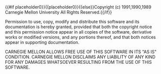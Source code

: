 {{#if placeholder0}}{{placeholder0}}{{else}}Copyright (c) 1991,1990,1989 Carnegie
            Mellon University All Rights Reserved.{{/if}}

 Permission to use, copy, modify and distribute this software and its documentation is hereby granted, provided that both the copyright notice and this permission notice appear in all copies of the software, derivative works or modified versions, and any portions thereof, and that both notices appear in supporting documentation.

 CARNEGIE MELLON ALLOWS FREE USE OF THIS SOFTWARE IN ITS &quot;AS IS&quot; CONDITION. CARNEGIE MELLON DISCLAIMS ANY LIABILITY OF ANY KIND FOR ANY DAMAGES WHATSOEVER RESULTING FROM THE USE OF THIS SOFTWARE.